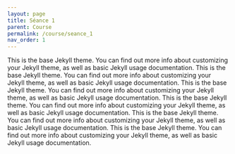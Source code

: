 ```yaml
---
layout: page
title: Séance 1
parent: Course
permalink: /course/seance_1
nav_order: 1
---
```


This is the base Jekyll theme. You can find out more info about customizing your Jekyll theme, as well as basic Jekyll usage documentation.
This is the base Jekyll theme. You can find out more info about customizing your Jekyll theme, as well as basic Jekyll usage documentation.
This is the base Jekyll theme. You can find out more info about customizing your Jekyll theme, as well as basic Jekyll usage documentation.
This is the base Jekyll theme. You can find out more info about customizing your Jekyll theme, as well as basic Jekyll usage documentation.
This is the base Jekyll theme. You can find out more info about customizing your Jekyll theme, as well as basic Jekyll usage documentation.
This is the base Jekyll theme. You can find out more info about customizing your Jekyll theme, as well as basic Jekyll usage documentation.
